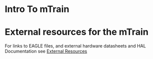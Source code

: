 # Intro To mTrain


# External resources for the mTrain
For links to EAGLE files, and external hardware datasheets and HAL Documentation see [External Resources](ExternalResources.md)
